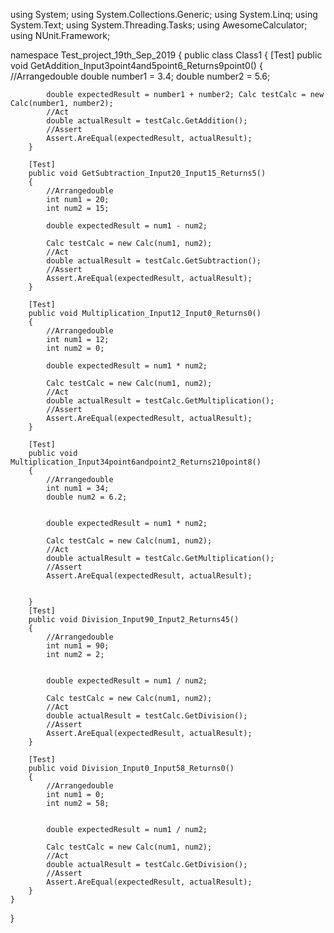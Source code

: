 using System;
using System.Collections.Generic;
using System.Linq;
using System.Text;
using System.Threading.Tasks;
using AwesomeCalculator;
using NUnit.Framework;

namespace Test_project_19th_Sep_2019
{
    public class Class1
    {
        [Test]
        public void GetAddition_Input3point4and5point6_Returns9point0()
        {
            //Arrangedouble 
            double number1 = 3.4;
            double number2 = 5.6;

            double expectedResult = number1 + number2; Calc testCalc = new Calc(number1, number2);
            //Act 
            double actualResult = testCalc.GetAddition();
            //Assert 
            Assert.AreEqual(expectedResult, actualResult);
        }

        [Test]
        public void GetSubtraction_Input20_Input15_Returns5()
        {
            //Arrangedouble 
            int num1 = 20;
            int num2 = 15;

            double expectedResult = num1 - num2;

            Calc testCalc = new Calc(num1, num2);
            //Act 
            double actualResult = testCalc.GetSubtraction();
            //Assert 
            Assert.AreEqual(expectedResult, actualResult);
        }

        [Test]
        public void Multiplication_Input12_Input0_Returns0()
        {
            //Arrangedouble 
            int num1 = 12;
            int num2 = 0;

            double expectedResult = num1 * num2;

            Calc testCalc = new Calc(num1, num2);
            //Act 
            double actualResult = testCalc.GetMultiplication();
            //Assert 
            Assert.AreEqual(expectedResult, actualResult);
        }

        [Test]
        public void Multiplication_Input34point6andpoint2_Returns210point8()
        {
            //Arrangedouble 
            int num1 = 34;
            double num2 = 6.2;


            double expectedResult = num1 * num2;

            Calc testCalc = new Calc(num1, num2);
            //Act 
            double actualResult = testCalc.GetMultiplication();
            //Assert 
            Assert.AreEqual(expectedResult, actualResult);


        }
        [Test]
        public void Division_Input90_Input2_Returns45()
        {
            //Arrangedouble 
            int num1 = 90;
            int num2 = 2;


            double expectedResult = num1 / num2;

            Calc testCalc = new Calc(num1, num2);
            //Act 
            double actualResult = testCalc.GetDivision();
            //Assert 
            Assert.AreEqual(expectedResult, actualResult);
        }

        [Test]
        public void Division_Input0_Input58_Returns0()
        {
            //Arrangedouble 
            int num1 = 0;
            int num2 = 58;


            double expectedResult = num1 / num2;

            Calc testCalc = new Calc(num1, num2);
            //Act 
            double actualResult = testCalc.GetDivision();
            //Assert 
            Assert.AreEqual(expectedResult, actualResult);
        }
    }
}
